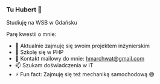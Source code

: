 ### Tu Hubert 👋
Studiuję na WSB w Gdańsku  

Parę kwestii o mnie:

- 🔭 Aktualnie zajmuję się swoim projektem inżynierskim
- 🌱 Szkolę się w PHP
- 💬 Kontakt mailowy do mnie: hmarchwat@gmail.com
- 📫 Szukam doświadczenia w IT
- ⚡ Fun fact: Zajmuję się też mechaniką samochodową :sweat_smile:
